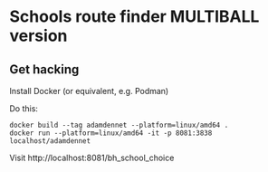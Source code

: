 # Schools route finder MULTIBALL version

## Get hacking

Install Docker (or equivalent, e.g. Podman)

Do this:

```
docker build --tag adamdennet --platform=linux/amd64 .
docker run --platform=linux/amd64 -it -p 8081:3838 localhost/adamdennet
```

Visit http://localhost:8081/bh_school_choice
